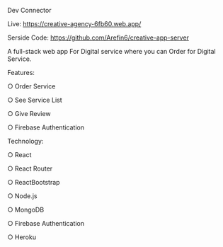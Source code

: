 
Dev Connector

Live: https://creative-agency-6fb60.web.app/

Serside Code: https://github.com/Arefin6/creative-app-server

A full-stack web app For Digital service where you can Order for Digital Service.

Features:

○ Order Service

○ See Service List

○ Give Review

○ Firebase Authentication

Technology:

○ React

○ React Router

○ ReactBootstrap

○ Node.js

○ MongoDB

○ Firebase Authentication



○ Heroku
